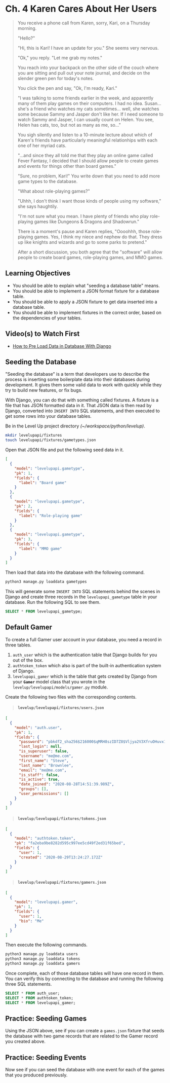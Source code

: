 # Ch. 4 Karen Cares About Her Users

> You receive a phone call from Karen, sorry, Kari, on a Thursday morning.
>
> "Hello?"
>
> "Hi, this is Kari! I have an update for you." She seems very nervous.
>
> "Ok," you reply. "Let me grab my notes."
>
> You reach into your backpack on the other side of the couch where you are sitting and pull out your note journal, and decide on the slender green pen for today's notes.
>
> You click the pen and say, "Ok, I'm ready, Kari."
>
> "I was talking to some friends earlier in the week, and apparently many of them play games on their computers. I had no idea. Susan... she's a friend who watches my cats sometimes... well, she watches some because Sammy and Jasper don't like her. If I need someone to watch Sammy and Jasper, I can usually count on Helen. You see, Helen has cats, too, but not as many as me, so..."
>
> You sigh silently and listen to a 10-minute lecture about which of Karen's friends have particularly meaningful relationhips with each one of her myriad cats.
>
> "...and since they all told me that they play an online game called Fever Fantasy, I decided that I should allow people to create games and events for things other than board games."
>
> "Sure, no problem, Kari!" You write down that you need to add more game types to the database.
>
> "What about role-playing games?"
>
> "Uhhh, I don't think I want those kinds of people using my software," she says haughtily.
>
> "I'm not sure what you mean. I have plenty of friends who play role-playing games like Dungeons & Dragons and Shadowrun."
>
> There is a moment's pause and Karen replies, "Oooohhh, those role-playing games. Yes, I think my niece and nephew do that. They dress up like knights and wizards and go to some parks to pretend."
>
> After a short discussion, you both agree that the "software" will allow people to create board games, role-playing games, and MMO games.

## Learning Objectives

- You should be able to explain what "seeding a database table" means.
- You should be able to implement a JSON format fixture for a database table.
- You should be able to apply a JSON fixture to get data inserted into a database table.
- You should be able to implement fixtures in the correct order, based on the dependencies of your tables.

## Video(s) to Watch First

- [How to Pre Load Data in Database With Django](https://www.youtube.com/watch?v=1_MROM737FI)

## Seeding the Database

"Seeding the database" is a term that developers use to describe the process is inserting some boilerplate data into their databases during development. It gives them some valid data to work with quickly while they try to build new features, or fix bugs.

With Django, you can do that with something called fixtures. A fixture is a file that has JSON formatted data in it. That JSON data is then read by Django, converted into `INSERT INTO` SQL statements, and then executed to get some rows into your database tables.

Be in the Level Up project directory _(~/workspace/python/levelup)_.

```sh
mkdir levelupapi/fixtures
touch levelupapi/fixtures/gametypes.json
```

Open that JSON file and put the following seed data in it.

```json
[
  {
    "model": "levelupapi.gametype",
    "pk": 1,
    "fields": {
      "label": "Board game"
    }
  },
  {
    "model": "levelupapi.gametype",
    "pk": 2,
    "fields": {
      "label": "Role-playing game"
    }
  },
  {
    "model": "levelupapi.gametype",
    "pk": 3,
    "fields": {
      "label": "MMO game"
    }
  }
]
```

Then load that data into the database with the following command.

```sh
python3 manage.py loaddata gametypes
```

This will generate some `INSERT INTO` SQL statements behind the scenes in Django and create three records in the `levelupapi_gametype` table in your database. Run the following SQL to see them.

```sql
SELECT * FROM levelupapi_gametype;
```

## Default Gamer

To create a full Gamer user account in your database, you need a record in three tables.

1. `auth_user` which is the authentication table that Django builds for you out of the box.
1. `authtoken_token` which also is part of the built-in authentication system of Django.
1. `levelupapi_gamer` which is the table that gets created by Django from your **`Gamer`** model class that you wrote in the `levelup/levelupapi/models/gamer.py` module.

Create the following two files with the corresponding contents.

> #### `levelup/levelupapi/fixtures/users.json`

```json
[
  {
    "model": "auth.user",
    "pk": 1,
    "fields": {
      "password": "pbkdf2_sha256$216000$qMRH8szID7Z8$Vljya2V3XfruOHuvx1hGz9ZyKg4bxbw7rc2WO0gTR7I=",
      "last_login": null,
      "is_superuser": false,
      "username": "me@me.com",
      "first_name": "Steve",
      "last_name": "Brownlee",
      "email": "me@me.com",
      "is_staff": false,
      "is_active": true,
      "date_joined": "2020-08-28T14:51:39.989Z",
      "groups": [],
      "user_permissions": []
    }
  }
]
```

> #### `levelup/levelupapi/fixtures/tokens.json`

```json
[
  {
    "model": "authtoken.token",
    "pk": "fa2eba9be8282d595c997ee5cd49f2ed31f65bed",
    "fields": {
      "user": 1,
      "created": "2020-08-29T13:24:27.172Z"
    }
  }
]
```

> #### `levelup/levelupapi/fixtures/gamers.json`

```json
[
  {
    "model": "levelupapi.gamer",
    "pk": 1,
    "fields": {
      "user": 1,
      "bio": "Me"
    }
  }
]
```

Then execute the following commands.

```sh
python3 manage.py loaddata users
python3 manage.py loaddata tokens
python3 manage.py loaddata gamers
```

Once complete, each of those database tables will have one record in them. You can verify this by connecting to the database and running the following three SQL statements.

```sql
SELECT * FROM auth_user;
SELECT * FROM authtoken_token;
SELECT * FROM levelupapi_gamer;
```

## Practice: Seeding Games

Using the JSON above, see if you can create a `games.json` fixture that seeds the database with two game records that are related to the Gamer record you created above.

## Practice: Seeding Events

Now see if you can seed the database with one event for each of the games that you produced previously.
